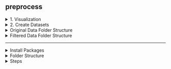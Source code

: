 ## preprocess


<details><summary>1. Visualization</summary>

```bash
$ python visualCheck.py
```

</details>


<details><summary>2. Create Datasets</summary>

### version 1 (whole image as bounding box)

```bash
$ python splitdata.py
```

- output: ../../datasets/data_v1/ (.pts)

```bash
$ python pts2yolo.py 
```

- output: ../../datasets/data_v1/labels/ (.txt)


### version 2 (approximate bounding box with +- 20 pixels)

```bash
$ python splitdata.py
```

- output: ../../datasets/data_v1/ (.pts)

```bash
$ python pts2yolo_v2.py 
```

- output: ../../datasets/data_v1/labels/ (.txt)


### version 3

```bash
$ python splitdata.py
```

- output: ../../datasets/data_v1/ (.pts)

```bash
$ python pts2yolo_v2.py 
```

- output: ../../datasets/data_v1/labels/ (.txt)

</details>




<details><summary>Original Data Folder Structure</summary>

```
ivslab_facial_train/
├── 300W/
    ├── images/
        └── .png
    └── labels/
        └── .pts
├── afw/
    ├── images/
    └── labels/
├── helen/
    ├── images/
    └── labels/
├── ibug/
    ├── images/
    └── labels/
└── IFPW/
    ├── images/
    └── labels/
```

</details>


<details><summary>Filtered Data Folder Structure</summary>

```
ivslab_facial_train_filtered/
├── 300W/
    ├── images/
    └── labels/
├── afw/
    ├── images/
    └── labels/
├── helen/
    ├── images/
    └── labels/
├── ibug/
    ├── images/
    └── labels/
└── IFPW/
    ├── images/
    └── labels/
```

</details>

---

<details><summary>Install Packages</summary>

```
$ pip install pyarrow
$ pip install scikit-learn
```

</details>


<details><summary>Folder Structure</summary>

```
preprocess/
├── visualCheck.py
├── visualCheck_filtered.py
├── splitdata.py
├── splitdata_v2.py
├── splitdata_yolo.py
├── duplicateCheck.py
├── pts2yolo.py
└── pts2yolo_v2.py
```

</details>


<details><summary>Steps</summary>

0. visualCheck.py

- data: 3549 / 888 (v1-v3)
- data_filtered: 3249 / 813 (v4)

### v1

1. splitdata.py
2. pts2yolo.py (whole image as bounding box)

### v2

1. splitdata.py
2. pts2yolo_v2.py (+- 20 pixels)

### v3

1. splitdata_yolo.py

### v4

1. duplicateCheck.py
2. splitdata_v2.py

train conf: 0.5
nms: 0.3

</details>



